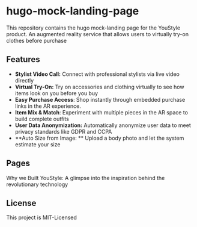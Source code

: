 # hugo-mock-landing-page
This repository contains the hugo mock-landing page for the YouStyle product. An augmented reality service that allows users to virtually try-on clothes before purchase

## Features
- **Stylist Video Call:** Connect with professional stylists via live video directly
- **Virtual Try-On:** Try on accessories and clothing virtually to see how items look on you before you buy
- **Easy Purchase Access**: Shop instantly through embedded purchase links in the AR experience.
- **Item Mix & Match**: Experiment with multiple pieces in the AR space to build complete outfits
- **User Data Anonymization:** Automatically anonymize user data to meet privacy standards like GDPR and CCPA
- **Auto Size from Image: ** Upload a body photo and let the system estimate your size
  
## Pages
Why we Built YouStyle: A glimpse into the inspiration behind the revolutionary technology

## License
This project is MIT-Licensed
